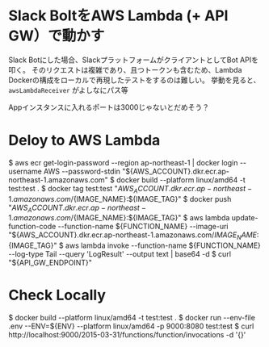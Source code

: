
# Slack BoltをAWS Lambda (+ API GW）で動かす

Slack Botにした場合、SlackプラットフォームがクライアントとしてBot APIを叩く。
そのリクエストは複雑であり、且つトークンも含むため、Lambda Dockerの構成をローカルで再現したテストをするのは難しい。
挙動を見ると、`awsLambdaReceiver` がよしなにパス等

Appインスタンスに入れるポートは3000じゃないとだめそう？

# Deloy to AWS Lambda

$ aws ecr get-login-password --region ap-northeast-1 | docker login --username AWS --password-stdin "${AWS_ACCOUNT}.dkr.ecr.ap-northeast-1.amazonaws.com"
$ docker build --platform linux/amd64 -t test:test .
$ docker tag test:test "${AWS_ACCOUNT}.dkr.ecr.ap-northeast-1.amazonaws.com/${IMAGE_NAME}:${IMAGE_TAG}"
$ docker push "${AWS_ACCOUNT}.dkr.ecr.ap-northeast-1.amazonaws.com/${IMAGE_NAME}:${IMAGE_TAG}"
$ aws lambda update-function-code --function-name ${FUNCTION_NAME} --image-uri "${AWS_ACCOUNT}.dkr.ecr.ap-northeast-1.amazonaws.com/${IMAGE_NAME}:${IMAGE_TAG}"
$ aws lambda invoke --function-name ${FUNCTION_NAME} --log-type Tail --query 'LogResult' --output text | base64 -d
$ curl "${API_GW_ENDPOINT}"

# Check Locally

<!-- https://docs.aws.amazon.com/ja_jp/lambda/latest/dg/typescript-image.html -->
$ docker build --platform linux/amd64 -t test:test .
$ docker run --env-file .env --ENV=${ENV} --platform linux/amd64 -p 9000:8080 test:test
$ curl http://localhost:9000/2015-03-31/functions/function/invocations -d '{}'
